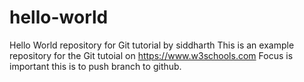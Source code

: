 # hello-world
Hello World repository for Git tutorial by siddharth
This is an example repository for the Git tutoial on https://www.w3schools.com
Focus is important 
this is to push branch to github.
